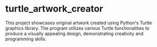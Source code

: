 # turtle_artwork_creator
This project showcases original artwork created using Python's Turtle graphics library. The program utilizes various Turtle functionalities to produce a visually appealing design, demonstrating creativity and programming skills.
